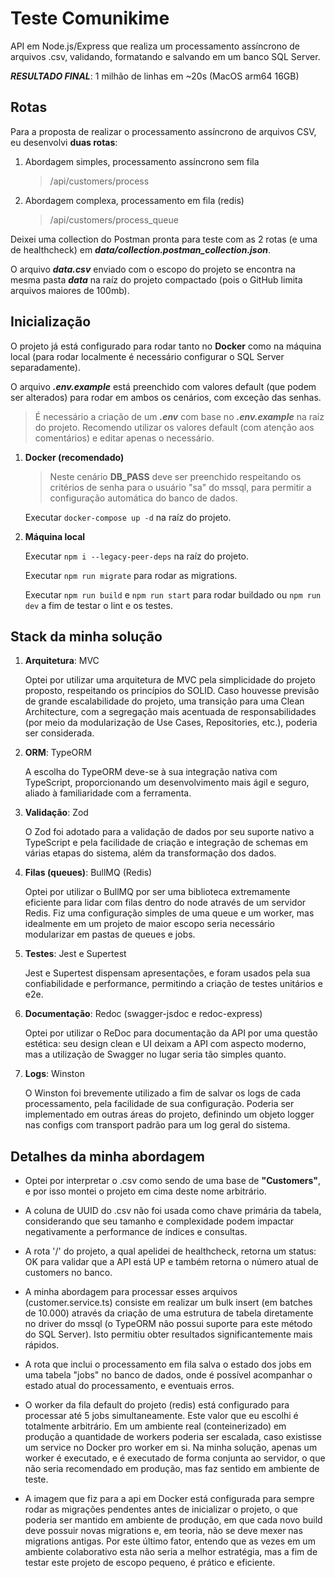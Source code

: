 # Teste Comunikime

API em Node.js/Express que realiza um processamento assíncrono de arquivos .csv, validando, formatando e salvando em um banco SQL Server.

***RESULTADO FINAL***: 1 milhão de linhas em ~20s (MacOS arm64 16GB)

## Rotas

Para a proposta de realizar o processamento assíncrono de arquivos CSV, eu desenvolvi **duas rotas**:

1. Abordagem simples, processamento assíncrono sem fila
    > /api/customers/process

2. Abordagem complexa, processamento em fila (redis)
    > /api/customers/process_queue

Deixei uma collection do Postman pronta para teste com as 2 rotas (e uma de healthcheck) em ***data/collection.postman_collection.json***.

O arquivo ***data.csv*** enviado com o escopo do projeto se encontra na mesma pasta ***data*** na raíz do projeto compactado (pois o GitHub limita arquivos maiores de 100mb).

## Inicialização

O projeto já está configurado para rodar tanto no **Docker** como na máquina local (para rodar localmente é necessário configurar o SQL Server separadamente). 

O arquivo ***.env.example*** está preenchido com valores default (que podem ser alterados) para rodar em ambos os cenários, com exceção das senhas.

> É necessário a criação de um ***.env*** com base no ***.env.example*** na raíz do projeto. Recomendo utilizar os valores default (com atenção aos comentários) e editar apenas o necessário.

1. **Docker (recomendado)**

    > Neste cenário **DB_PASS** deve ser preenchido respeitando os critérios de senha para o usuário "sa" do mssql, para permitir a configuração automática do banco de dados.

    Executar ```docker-compose up -d``` na raíz do projeto.
    
2. **Máquina local**

    Executar ```npm i --legacy-peer-deps``` na raíz do projeto.

    Executar ```npm run migrate``` para rodar as migrations.

    Executar ```npm run build``` e ```npm run start``` para rodar buildado ou ```npm run dev``` a fim de testar o lint e os testes.

## Stack da minha solução

1. **Arquitetura**: MVC

    Optei por utilizar uma arquitetura de MVC pela simplicidade do projeto proposto, respeitando os princípios do SOLID. Caso houvesse previsão de grande escalabilidade do projeto, uma transição para uma Clean Architecture, com a segregação mais acentuada de responsabilidades (por meio da modularização de Use Cases, Repositories, etc.), poderia ser considerada.

2. **ORM**: TypeORM

    A escolha do TypeORM deve-se à sua integração nativa com TypeScript, proporcionando um desenvolvimento mais ágil e seguro, aliado à familiaridade com a ferramenta.

3. **Validação**: Zod

    O Zod foi adotado para a validação de dados por seu suporte nativo a TypeScript e pela facilidade de criação e integração de schemas em várias etapas do sistema, além da transformação dos dados.

4. **Filas (queues)**: BullMQ (Redis)

    Optei por utilizar o BullMQ por ser uma biblioteca extremamente eficiente para lidar com filas dentro do node através de um servidor Redis. Fiz uma configuração simples de uma queue e um worker, mas idealmente em um projeto de maior escopo seria necessário modularizar em pastas de queues e jobs.

5. **Testes**: Jest e Supertest

    Jest e Supertest dispensam apresentações, e foram usados pela sua confiabilidade e performance, permitindo a criação de testes unitários e e2e.

6. **Documentação**: Redoc (swagger-jsdoc e redoc-express)

    Optei por utilizar o ReDoc para documentação da API por uma questão estética: seu design clean e UI deixam a API com aspecto moderno, mas a utilização de Swagger no lugar seria tão simples quanto.

7. **Logs**: Winston

    O Winston foi brevemente utilizado a fim de salvar os logs de cada processamento, pela facilidade de sua configuração. Poderia ser implementado em outras áreas do projeto, definindo um objeto logger nas configs com transport padrão para um log geral do sistema.

## Detalhes da minha abordagem

- Optei por interpretar o .csv como sendo de uma base de **"Customers"**, e por isso montei o projeto em cima deste nome arbitrário.

- A coluna de UUID do .csv não foi usada como chave primária da tabela, considerando que seu tamanho e complexidade podem impactar negativamente a performance de índices e consultas.

- A rota '/' do projeto, a qual apelidei de healthcheck, retorna um status: OK para validar que a API está UP e também retorna o número atual de customers no banco.

- A minha abordagem para processar esses arquivos (customer.service.ts) consiste em realizar um bulk insert (em batches de 10.000) através da criação de uma estrutura de tabela diretamente no driver do mssql (o TypeORM não possui suporte para este método do SQL Server). Isto permitiu obter resultados significantemente mais rápidos.

- A rota que inclui o processamento em fila salva o estado dos jobs em uma tabela "jobs" no banco de dados, onde é possível acompanhar o estado atual do processamento, e eventuais erros.

- O worker da fila default do projeto (redis) está configurado para processar até 5 jobs simultaneamente. Este valor que eu escolhi é totalmente arbitrário. Em um ambiente real (conteinerizado) em produção a quantidade de workers poderia ser escalada, caso existisse um service no Docker pro worker em si. Na minha solução, apenas um worker é executado, e é executado de forma conjunta ao servidor, o que não seria recomendado em produção, mas faz sentido em ambiente de teste.

- A imagem que fiz para a api em Docker está configurada para sempre rodar as migrações pendentes antes de inicializar o projeto, o que poderia ser mantido em ambiente de produção, em que cada novo build deve possuir novas migrations e, em teoria, não se deve mexer nas migrations antigas. Por este último fator, entendo que as vezes em um ambiente colaborativo esta não seria a melhor estratégia, mas a fim de testar este projeto de escopo pequeno, é prático e eficiente.